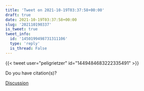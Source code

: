 ```yaml
---
title: 'Tweet on 2021-10-19T03:37:58+00:00'
draft: true
date: 2021-10-19T03:37:58+00:00
slug: '202110190337'
is_tweet: true
tweet_info:
  id: '1450199498731311106'
  type: 'reply'
  is_thread: False
---
```




{{< tweet user="peligrietzer" id="1449484683222335491" >}}

Do you have citation(s)?

[Discussion](https://x.com/sytelus/status/1450199498731311106)
